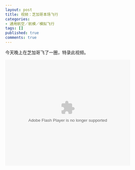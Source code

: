 ```yaml
---
layout: post
title: 视频：芝加哥本场飞行
categories:
- 通用航空／航模／模拟飞行
tags: []
published: true
comments: true
---
```

<p>今天晚上在芝加哥飞了一圈，特录此视频。</p>

<p><object classid="clsid:d27cdb6e-ae6d-11cf-96b8-444553540000" width="400" height="340" codebase="http://download.macromedia.com/pub/shockwave/cabs/flash/swflash.cab#version=6,0,40,0"><param name="allowScriptAccess" value="always" /><param name="wmode" value="transparent" /><param name="src" value="http://www.tudou.com/v/ebVysfRWKmg" /><embed type="application/x-shockwave-flash" width="400" height="340" src="http://www.tudou.com/v/ebVysfRWKmg" wmode="transparent" allowscriptaccess="always"></embed></object></p>

